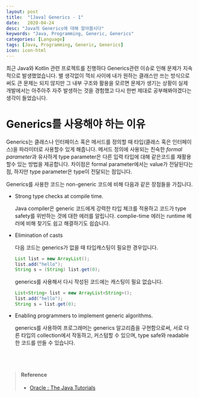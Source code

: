 ```yaml
---
layout: post
title:  "[Java] Generics - 1"
date:   2020-04-24
desc: "Java의 Generics에 대해 알아봅시다"
keywords: "Java, Programming, Generic, Generics"
categories: [Language]
tags: [Java, Programming, Generic, Generics]
icon: icon-html
---
```


최근 Java와 Kotlin 관련 프로젝트를 진행하다 Generics관련 이슈로 인해 문제가 지속적으로 발생했었습니다. 별 생각없이 꺽쇠 사이에 내가 원하는 클래스만 쓰는 방식으로 써도 큰 문제는 되지 않지만 그 내부 구조와 활용을 모르면 문제가 생기는 상황이 실제 개발에서는 아주아주 자주 발생하는 것을 경험했고 다시 한번 제대로 공부해봐야겠다는 생각이 들었습니다.

# Generics를 사용해야 하는 이유

Generics는 클래스나 인터페이스 혹은 메서드를 정의할 때 타입(클래스 혹은 인터페이스)을 파라미터로 사용할수 있게 해줍니다.  메서드 정의에 사용되는 친숙한 *formal parameter*과 유사하게 type parameter은 다른 입력 타입에 대해 같은코드를 재활용할수 있는 방법을 제공합니다. 차이점은 formal parameter에서는 value가 전달된다는 점, 하지만 type parameter은 type이 전달되는 점입니다.

Generics를 사용한 코드는 non-generic 코드에 비해 다음과 같은 장점들을 가집니다.

- Strong type checks at compile time.

  Java compiler은 generic 코드에게 강력한 타입 체크를 적용하고 코드가 type safety를 위반하는 것에 대한 에러를 알립니다. complie-time 에러는 runtime 에러에 비해 찾기도 쉽고 해결하기도 쉽습니다.

- Elimination of casts

  다음 코드는 generics가 없을 때 타입캐스팅이 필요한 경우입니다.

  ```Java
  List list = new ArrayList();
  list.add("hello");
  String s = (String) list.get(0);
  ```

  generics를 사용해서 다시 작성된 코드에는 캐스팅이 필요 없습니다.

  ```Java
  List<String> list = new ArrayList<String>();
  list.add("hello");
  String s = list.get(0);
  ```

- Enabling programmers to implement generic algorithms.

  generics를 사용하여 프로그래머는 generics 알고리즘을 구현함으로써, 서로 다른 타입의 collection에서 작동하고, 커스텀할 수 있으며,  type safe와  readable한 코드를 만들 수 있습니다.

<br>

<br>

> #### Reference
>
> - [Oracle : The Java Tutorials](https://docs.oracle.com/javase/tutorial/java/generics/why.html)


